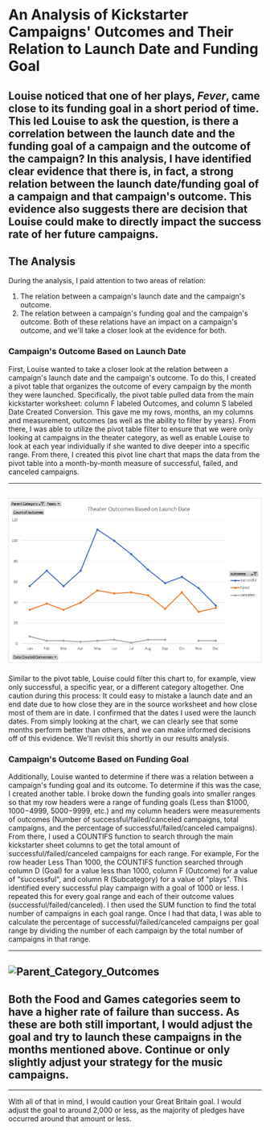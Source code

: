 # An Analysis of Kickstarter Campaigns' Outcomes and Their Relation to Launch Date and Funding Goal
Louise noticed that one of her plays, *Fever*, came close to its funding goal in a short period of time. This led Louise to ask the question, is there a correlation between the launch date and the funding goal of a campaign and the outcome of the campaign? In this analysis, I have identified clear evidence that there is, in fact, a strong relation between the launch date/funding goal of a campaign and that campaign's outcome. This evidence also suggests there are decision that Louise could make to directly impact the success rate of her future campaigns.
---
## The Analysis
During the analysis, I paid attention to two areas of relation:
  1. The relation between a campaign's launch date and the campaign's outcome.
  2. The relation between a campaign's funding goal and the campaign's outcome.
Both of these relations have an impact on a campaign's outcome, and we'll take a closer look at the evidence for both.

### Campaign's Outcome Based on Launch Date
First, Louise wanted to take a closer look at the relation between a campaign's launch date and the campaign's outcome. To do this, I created a pivot table that organizes the outcome of every campaign by the month they were launched. Specifically, the pivot table pulled data from the main kickstarter worksheet: column F labeled Outcomes, and column S labeled Date Created Conversion. This gave me my rows, months, an my columns and measurement, outcomes (as well as the ability to filter by years). From there, I was able to utilize the pivot table filter to ensure that we were only looking at campaigns in the theater category, as well as enable Louise to look at each year individually if she wanted to dive deeper into a specific range. From there, I created this pivot line chart that maps the data from the pivot table into a month-by-month measure of successful, failed, and canceled campaigns.

---
![](resources/Theater_Outcomes_vs_Launch.png)
---
Similar to the pivot table, Louise could filter this chart to, for example, view only successful, a specific year, or a different category altogether. One caution during this process: It could easy to mistake a launch date and an end date due to how close they are in the source worksheet and how close most of them are in date. I confirmed that the dates I used were the launch dates. From simply looking at the chart, we can clearly see that some months perform better than others, and we can make informed decisions off of this evidence. We'll revisit this shortly in our results analysis.

### Campaign's Outcome Based on Funding Goal
Additionally, Louise wanted to determine if there was a relation between a campaign's funding goal and its outcome. To determine if this was the case, I created another table. I broke down the funding goals into smaller ranges so that my row headers were a range of funding goals (Less than $1000, $1000-$4999, $5000-$9999, etc.) and my column headers were measurements of outcomes (Number of successful/failed/canceled campaigns, total campaigns, and the percentage of successful/failed/canceled campaigns). From there, I used a COUNTIFS function to search through the main kickstarter sheet columns to get the total amount of successful/failed/canceled campaigns for each range. For example, For the row header Less Than 1000, the COUNTIFS function searched through column D (Goal) for a value less than 1000, column F (Outcome) for a value of "successful", and column R (Subcategory) for a value of "plays". This identified every successful play campaign with a goal of 1000 or less. I repeated this for every goal range and each of their outcome values (successful/failed/canceled). I then used the SUM function to find the total number of campaigns in each goal range. Once I had that data, I was able to calculate the percentage of successful/failed/canceled campaigns per goal range by dividing the number of each campaign by the total number of campaigns in that range.



---
![Parent_Category_Outcomes](/assets/images/Parent_Category_Outcomes.png)
---
Both the Food and Games categories seem to have a higher rate of failure than success. As these are both still important, I would adjust the goal and try to launch these campaigns in the months mentioned above. Continue or only slightly adjust your strategy for the music campaigns.
---
---
With all of that in mind, I would caution your Great Britain goal. I would adjust the goal to around 2,000 or less, as the majority of pledges have occurred around that amount or less.
